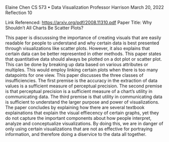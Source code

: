 Elaine Chen
CS 573 • Data Visualization
Professor Harrison
March 20, 2022
Reflection 10

Link Referenced: https://arxiv.org/pdf/2008.11310.pdf
Paper Title: Why Shouldn’t All Charts Be Scatter Plots?

This paper is discusssing the importance of creating visuals that are easily readable for people to understand and why certain data is best presented through visualizations like scatter plots. However, it also explains that certain data can be better represented in other methods. This paper states that quantitative data should always be plotted on a dot plot or scatter plot. This can be done by breaking up data based on various attributes or multiples. This would employ linking certain plots when there is too many datapoints for one view. This paper discusses the three classes of insufficiencies. The first premise is the accuracy in the extraction of data values is a sufficient measure of perceptual precision. The second premise is that perceptual precision is a sufficient measure of a chart’s utility in communicating data. The third premise is that utility in communicating data is sufficient to understand the larger purpose and power of visualizations. The paper concludes by explaining how there are several textbook explainations that explain the visual effiecency of certain graphs, yet they do not capture the important components about how people interpret, analyze and conceptualize visualizations. By doing this, we are in danger of only using certain visualizations that are not as effective for portraying information, and therefore doing a diservice to the data all together. 